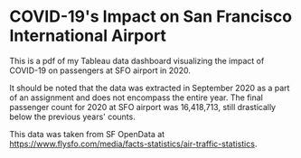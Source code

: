 
# COVID-19's Impact on San Francisco International Airport

This is a pdf of my Tableau data dashboard visualizing the impact of COVID-19 on passengers at SFO airport in 2020.

It should be noted that the data was extracted in September 2020 as a part of an assignment and does not encompass the entire year. The final passenger count for 2020 at SFO airport was 16,418,713, still drastically below the previous years' counts.

This data was taken from SF OpenData at https://www.flysfo.com/media/facts-statistics/air-traffic-statistics.

